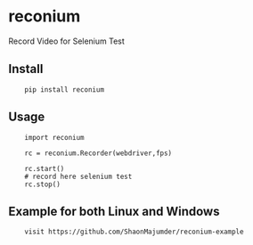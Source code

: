 # reconium

Record Video for Selenium Test

## Install
        pip install reconium

## Usage
        import reconium

        rc = reconium.Recorder(webdriver,fps)

        rc.start()
        # record here selenium test
        rc.stop()
        
## Example for both Linux and Windows
        visit https://github.com/ShaonMajumder/reconium-example